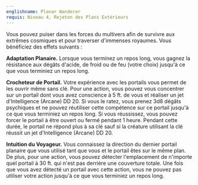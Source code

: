 ```yaml
---
englishname: Planar Wanderer
requis: Niveau 4, Rejeton des Plans Extérieurs
---
```

Vous pouvez puiser dans les forces du multivers afin de survivre aux extrêmes cosmiques et pour traverser d'immenses royaumes. Vous bénéficiez des effets suivants :

**Adaptation Planaire.** Lorsque vous terminez un repos long, vous gagnez la résistance aux dégâts d'acide, de froid ou de feu (votre choix) jusqu'à ce que vous terminiez un repos long.

**Crocheteur de Portail.** Votre expérience avec les portails vous permet de les ouvrir même sans clé. Pour une action, vous pouvez vous concentrer sur un portail dont vous avez conscience à 5 ft. de vous et réaliser un jet d'Intelligence (Arcane) DD 20. Si vous le ratez, vous prenez 3d8 dégâts psychiques et ne pouvez réutiliser cette compétence sur ce portail jusqu'à ce que vous terminiez un repos long. Si vous réussissez, vous pouvez forcer le portail à être ouvert ou fermé pendant 1 heure. Pendant cette durée, le portail ne répond plus à sa clé sauf si la créature utilisant la clé réussit un jet d'Intelligence (Arcane) DD 20.

**Intuition du Voyageur.** Vous connaissez la direction du dernier portail planaire que vous utilisé tant que vous et le portail êtes sur le même plan. De plus, pour une action, vous pouvez détecter l'emplacement de n'importe quel portail à 30 ft. qui n'est pas derrière une couverture totale. Une fois que vous avez détecté un portail avec cette action, vous ne pouvez pas utiliser votre action jusqu'à ce que vous terminiez un repos long.
